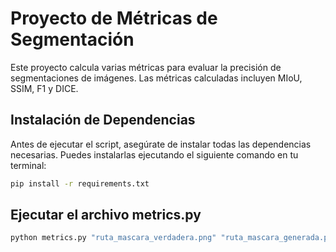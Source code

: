 # Proyecto de Métricas de Segmentación

Este proyecto calcula varias métricas para evaluar la precisión de segmentaciones de imágenes. Las métricas calculadas incluyen MIoU, SSIM, F1 y DICE.

## Instalación de Dependencias

Antes de ejecutar el script, asegúrate de instalar todas las dependencias necesarias. Puedes instalarlas ejecutando el siguiente comando en tu terminal:

```bash
pip install -r requirements.txt
```

## Ejecutar el archivo metrics.py

```bash
python metrics.py "ruta_mascara_verdadera.png" "ruta_mascara_generada.png"
```
